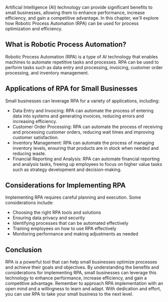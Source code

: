 
Artificial Intelligence (AI) technology can provide significant benefits to small businesses, allowing them to enhance performance, increase efficiency, and gain a competitive advantage. In this chapter, we'll explore how Robotic Process Automation (RPA) can be used for process optimization and efficiency.

What is Robotic Process Automation?
-----------------------------------

Robotic Process Automation (RPA) is a type of AI technology that enables machines to automate repetitive tasks and processes. RPA can be used to perform tasks such as data entry and processing, invoicing, customer order processing, and inventory management.

Applications of RPA for Small Businesses
----------------------------------------

Small businesses can leverage RPA for a variety of applications, including:

* Data Entry and Invoicing: RPA can automate the process of entering data into systems and generating invoices, reducing errors and increasing efficiency.
* Customer Order Processing: RPA can automate the process of receiving and processing customer orders, reducing wait times and improving customer satisfaction.
* Inventory Management: RPA can automate the process of managing inventory levels, ensuring that products are in stock when needed and reducing waste.
* Financial Reporting and Analysis: RPA can automate financial reporting and analysis tasks, freeing up employees to focus on higher value tasks such as strategy development and decision-making.

Considerations for Implementing RPA
-----------------------------------

Implementing RPA requires careful planning and execution. Some considerations include:

* Choosing the right RPA tools and solutions
* Ensuring data privacy and security
* Identifying processes that can be automated effectively
* Training employees on how to use RPA effectively
* Monitoring performance and making adjustments as needed

Conclusion
----------

RPA is a powerful tool that can help small businesses optimize processes and achieve their goals and objectives. By understanding the benefits and considerations for implementing RPA, small businesses can leverage this technology to enhance performance, increase efficiency, and gain a competitive advantage. Remember to approach RPA implementation with an open mind and a willingness to learn and adapt. With dedication and effort, you can use RPA to take your small business to the next level.
